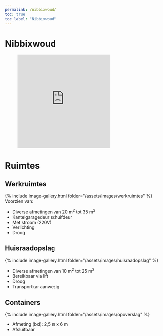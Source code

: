 ```yaml
---
permalink: /nibbixwoud/
toc: true
toc_label: "Nibbixwoud"
---
```


# Nibbixwoud

<figure><iframe src="https://www.google.com/maps/embed?pb=!1m18!1m12!1m3!1d2418.0844518380277!2d5.075073115813988!3d52.69456897984772!2m3!1f0!2f0!3f0!3m2!1i1024!2i768!4f13.1!3m3!1m2!1s0x47c8aedb0b3d9c49%3A0x66da74ead6a7cd6!2sDorpsstraat+104%2C+1688+CJ+Nibbixwoud!5e0!3m2!1snl!2snl!4v1553761307335" width="300" height="300" frameborder="0" style="border:0" allowfullscreen="allowfullscreen"> </iframe>
</figure>

# Ruimtes

## Werkruimtes

{% include image-gallery.html folder="/assets/images/werkruimtes" %}
Voorzien van:

* Diverse afmetingen van 20 m<sup>2</sup> tot 35 m<sup>2</sup>
* Kantelgaragedeur schuifdeur
* Met stroom (220V)
* Verlichting
* Droog

## Huisraadopslag

{% include image-gallery.html folder="/assets/images/huisraadopslag" %}

* Diverse afmetingen van 10 m<sup>2</sup> tot 25 m<sup>2</sup>
* Bereikbaar via lift
* Droog
* Transportkar aanwezig

## Containers

{% include image-gallery.html folder="/assets/images/opoverslag" %}

* Afmeting (bxl): 2,5 m x 6 m
* Afsluitbaar
